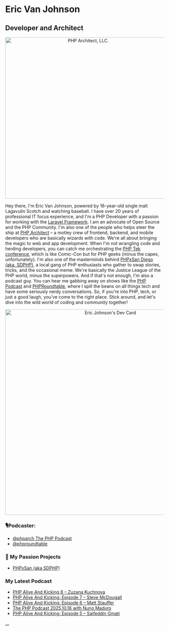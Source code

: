# Eric Van Johnson
## Developer and Architect

<p align="center">
 <a href="https://phparch.com">
 <img width="512" height="512" alt="PHP Architect, LLC." src="https://github.com/user-attachments/assets/bf461012-4c86-4302-891d-4bdeb9bc3d21" />
 </a>
</p>

Hey there, I'm Eric Van Johnson, powered by 16-year-old single malt Lagavulin Scotch and watching baseball. I have over 20 years of professional IT focus experience, and I'm a PHP Developer with a passion for working with the [Laravel Framework](https://laravel.com). I am an advocate of Open Source and the PHP Community. I'm also one of the people who helps steer the ship at [PHP Architect](https://phparch.com) – a motley crew of frontend, backend, and mobile developers who are basically wizards with code. We're all about bringing the magic to web and app development. When I'm not wrangling code and herding developers, you can catch me orchestrating the [PHP Tek conference](https://phptek.io), which is like Comic-Con but for PHP geeks (minus the capes, unfortunately). I'm also one of the masterminds behind [PHPxSan Diego (aka. SDPHP)](https://sdphp.com), a local gang of PHP enthusiasts who gather to swap stories, tricks, and the occasional meme. We're basically the Justice League of the PHP world, minus the superpowers. And if that's not enough, I'm also a podcast guy. You can hear me gabbing away on shows like the [PHP Podcast](https://www.phparch.com/podcast-subscribe/) and [PHPRoundtable](https://phproundtable.com), where I spill the beans on all things tech and have some seriously nerdy conversations. So, if you're into PHP, tech, or just a good laugh, you've come to the right place. Stick around, and let's dive into the wild world of coding and community together!

<p align="center">
<a href="https://app.daily.dev/shocm"><img src="https://api.daily.dev/devcards/v2/y7ct3dSEp45NFSALYHve6.png?type=wide&r=i6p" width="652" alt="Eric Johnson's Dev Card"/></a>
</p>


 ### 🎙Podcaster: 
 - [@phparch The PHP Podcast](https://x.com/phparch)
 - [@phproundtable](https://x.com/phproundtable)
 
### 💙 My Passion Projects
- [PHPxSan (aka SDPHP)](https://x.com/phpxsan)

### My Latest Podcast
<!-- BLOG-POST-LIST:START -->
- [PHP Alive And Kicking 8 – Zuzana Kuchnova](https://www.phparch.com/podcast/php-alive-and-kicking-8-zuzana-kuchnova/)
- [PHP Alive And Kicking: Episode 7 – Steve McDougall](https://www.phparch.com/podcast/php-alive-and-kicking-episode-7-steve-mcdougall/)
- [PHP Alive And Kicking: Episode 6 – Matt Stauffer](https://www.phparch.com/podcast/php-alive-and-kicking-episode-6-matt-stauffer/)
- [The PHP Podcast 2025.10.16 with Nuno Maduro](https://www.phparch.com/podcast/the-php-podcast-2025-10-16-with-nuno-maduro/)
- [PHP Alive And Kicking: Episode 5 – Saifeddin Gmati](https://www.phparch.com/podcast/php-alive-and-kicking-episode-5-saifeddin-gmati/)
<!-- BLOG-POST-LIST:END -->


<a rel="me" href="https://phparch.social/@eric">...</a>
